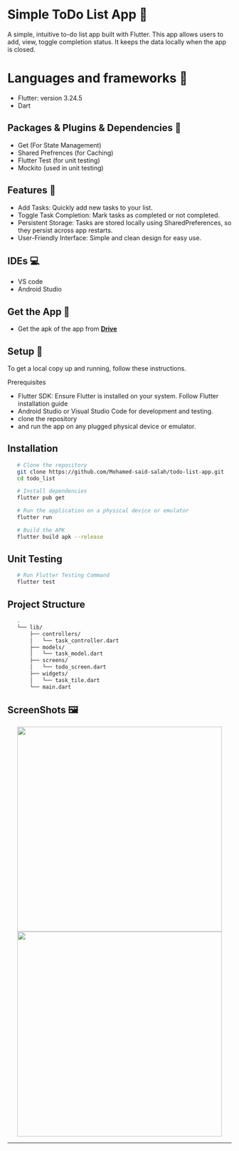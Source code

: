 # Simple ToDo List App 📱
A simple, intuitive to-do list app built with Flutter. This app allows users to add, view, toggle completion status. It keeps the data locally when the app is closed.

# Languages and frameworks 📑
 * Flutter: version 3.24.5
 * Dart
   
## Packages & Plugins & Dependencies 🔎
 * Get (For State Management)
 * Shared Prefrences (for Caching)
 * Flutter Test (for unit testing)
 * Mockito (used in unit testing)

## Features 🥇
 * Add Tasks: Quickly add new tasks to your list.
 * Toggle Task Completion: Mark tasks as completed or not completed.
 * Persistent Storage: Tasks are stored locally using SharedPreferences, so they persist across app restarts.
 * User-Friendly Interface: Simple and clean design for easy use.

## IDEs 💻
 * VS code
 * Android Studio

## Get the App 📱
 * Get the apk of the app from [**Drive**](https://drive.google.com/file/d/1-esJne1M4qnIHXZZwMDvN_6noo_f6j0t/view?usp=sharing)

## Setup 💽
To get a local copy up and running, follow these instructions.

Prerequisites

 * Flutter SDK: Ensure Flutter is installed on your system. Follow Flutter installation guide
 * Android Studio or Visual Studio Code for development and testing.
 * clone the repository
 * and run the app on any plugged physical device or emulator.

## Installation
   ``` bash 
      # Clone the repository
      git clone https://github.com/Mohamed-said-salah/todo-list-app.git
      cd todo_list
   ```
   ``` bash
      # Install dependencies
      flutter pub get
   ```
   ``` bash
      # Run the application on a physical device or emulator
      flutter run
   ```

   ``` bash
      # Build the APK
      flutter build apk --release
   ```
## Unit Testing

   ``` bash
      # Run Flutter Testing Command
      flutter test
   ```

## Project Structure
   ``` bash
      .
      └── lib/
          ├── controllers/
          │   └── task_controller.dart
          ├── models/
          │   └── task_model.dart
          ├── screens/
          │   └── todo_screen.dart
          ├── widgets/
          │   └── task_tile.dart
          └── main.dart
   ```

## ScreenShots 🖼️
<div align='center'>
  <img height="460px" src="https://github.com/user-attachments/assets/a8c4041b-22b5-417c-a74d-8b1de784287c">
  <img height="460px" src="https://github.com/user-attachments/assets/5a834384-e2ea-4f42-a059-ec65aea17cbc">
<hr/>
</div>

